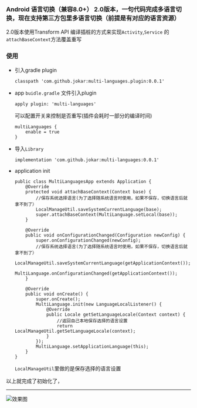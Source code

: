 ### Android  语言切换（兼容8.0+） 2.0版本，一句代码完成多语言切换，现在支持第三方包里多语言切换（前提是有对应的语言资源）

2.0版本使用Transform API 编译插桩的方式来实现```Activity```,```Service``` 的```attachBaseContext```方法覆盖重写
### 使用
- 引入gradle plugin
    ```
    classpath 'com.github.jokar:multi-languages.plugin:0.0.1'
    ```
- app ```buidle.gradle``` 文件引入plugin
    ```
    apply plugin: 'multi-languages'
    ```
    可以配置开关来控制是否重写(插件会耗时一部分的编译时间)
    ```
    multiLanguages {
        enable = true
    }
    ```
- 导入```Library```
    ```
    implementation 'com.github.jokar:multi-languages:0.0.1'
    ```

- application init
    ```
    public class MultiLanguagesApp extends Application {
        @Override
        protected void attachBaseContext(Context base) {
            //保存系统选择语言(为了选择随系统语言时使用，如果不保存，切换语言后就拿不到了）
            LocalManageUtil.saveSystemCurrentLanguage(base);
            super.attachBaseContext(MultiLanguage.setLocal(base));
        }

        @Override
        public void onConfigurationChanged(Configuration newConfig) {
            super.onConfigurationChanged(newConfig);
            //保存系统选择语言(为了选择随系统语言时使用，如果不保存，切换语言后就拿不到了）
            LocalManageUtil.saveSystemCurrentLanguage(getApplicationContext());
            MultiLanguage.onConfigurationChanged(getApplicationContext());
        }

        @Override
        public void onCreate() {
            super.onCreate();
            MultiLanguage.init(new LanguageLocalListener() {
                @Override
                public Locale getSetLanguageLocale(Context context) {
                    //返回自己本地保存选择的语言设置
                    return LocalManageUtil.getSetLanguageLocale(context);
                }
            });
            MultiLanguage.setApplicationLanguage(this);
        }
    }
    ```

    ```LocalManageUtil```里做的是保存选择的语言设置


以上就完成了初始化了，





----
![效果图](https://upload-images.jianshu.io/upload_images/2001124-97c41107c687cfab.gif?imageMogr2/auto-orient/strip)